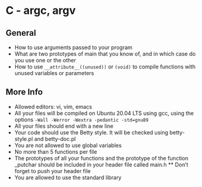 # C - argc, argv

## General
* How to use arguments passed to your program
* What are two prototypes of main that you know of, and in which case do you use one or the other
* How to use `__attribute__((unused))` or `(void)` to compile functions with unused variables or parameters

## More Info 

* Allowed editors: vi, vim, emacs
* All your files will be compiled on Ubuntu 20.04 LTS using gcc, using the options `-Wall -Werror -Wextra -pedantic -std=gnu89`
* All your files should end with a new line
* Your code should use the Betty style. It will be checked using betty-style.pl and betty-doc.pl
* You are not allowed to use global variables
* No more than 5 functions per file
* The prototypes of all your functions and the prototype of the function _putchar should be included in your header file called main.h
** Don’t forget to push your header file
* You are allowed to use the standard library

